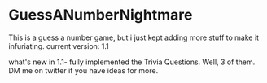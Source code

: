 # GuessANumberNightmare
This is a guess a number game, but i just kept adding more stuff to make it infuriating.
current version: 1.1

what's new in 1.1- fully implemented the Trivia Questions. Well, 3 of them. DM me on twitter if you have ideas for more.